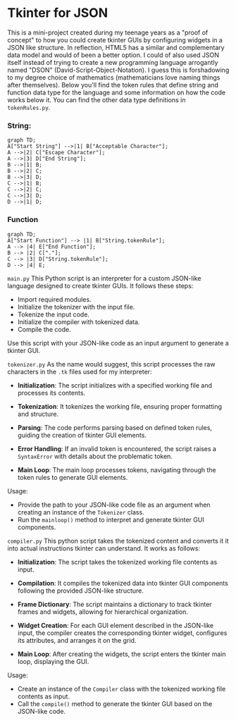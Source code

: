 # Tkinter for JSON
This is a mini-project created during my teenage years as a "proof of concept" to how you could create tkinter GUIs by configuring widgets in a JSON like structure. In reflection, HTML5 has a similar and complementary data model and would of been a better option. I could of also used JSON itself instead of trying to create a new programming language arrogantly named "DSON" (David-Script-Object-Notation). I guess this is forshadowing to my degree choice of mathematics (mathematicians love naming things after themselves). Below you'll find the token rules that define string and function data type for the language and some information on how the code works below it. You can find the other data type definitions in `tokenRules.py`.

### String:
```mermaid
graph TD;
A["Start String"] -->|1| B["Acceptable Character"];
A -->|2| C["Escape Character"];
A -->|3| D["End String"];
B -->|1| B;
B -->|2| C;
B -->|3| D;
C -->|1| B;
C -->|2| C;
C -->|3| D;
D -->|1| D;
```

### Function
```mermaid
graph TD;
A["Start Function"] --> |1| B["String.tokenRule"];
A --> |4| E["End Function"];
B --> |2| C["."];
C --> |3| D["String.tokenRule"];
D --> |4| E; 
```

`main.py`
This Python script is an interpreter for a custom JSON-like language designed to create tkinter GUIs. It follows these steps:

- Import required modules.
- Initialize the tokenizer with the input file.
- Tokenize the input code.
- Initialize the compiler with tokenized data.
- Compile the code.

Use this script with your JSON-like code as an input argument to generate a tkinter GUI.

`tokenizer.py` As the name would suggest, this script processes the raw characters in the `.tk` files used for my interpreter: 

- **Initialization**: The script initializes with a specified working file and processes its contents.

- **Tokenization**: It tokenizes the working file, ensuring proper formatting and structure.

- **Parsing**: The code performs parsing based on defined token rules, guiding the creation of tkinter GUI elements.

- **Error Handling**: If an invalid token is encountered, the script raises a `SyntaxError` with details about the problematic token.

- **Main Loop**: The main loop processes tokens, navigating through the token rules to generate GUI elements.

Usage:
- Provide the path to your JSON-like code file as an argument when creating an instance of the `Tokenizer` class.
- Run the `mainloop()` method to interpret and generate tkinter GUI components.

`compiler.py` This python script takes the tokenized content and converts it it into actual instructions tkinter can understand. It works as follows:

- **Initialization**: The script takes the tokenized working file contents as input.

- **Compilation**: It compiles the tokenized data into tkinter GUI components following the provided JSON-like structure.

- **Frame Dictionary**: The script maintains a dictionary to track tkinter frames and widgets, allowing for hierarchical organization.

- **Widget Creation**: For each GUI element described in the JSON-like input, the compiler creates the corresponding tkinter widget, configures its attributes, and arranges it on the grid.

- **Main Loop**: After creating the widgets, the script enters the tkinter main loop, displaying the GUI.

Usage:
- Create an instance of the `Compiler` class with the tokenized working file contents as input.
- Call the `compile()` method to generate the tkinter GUI based on the JSON-like code.




